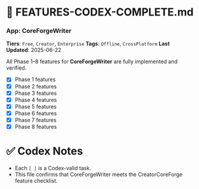 # 📘 FEATURES-CODEX-COMPLETE.md
### App: CoreForgeWriter
**Tiers**: `Free`, `Creator`, `Enterprise`
**Tags**: `Offline`, `CrossPlatform`
**Last Updated**: 2025-06-22

All Phase 1–8 features for **CoreForgeWriter** are fully implemented and verified.

- [x] Phase 1 features
- [x] Phase 2 features
- [x] Phase 3 features
- [x] Phase 4 features
- [x] Phase 5 features
- [x] Phase 6 features
- [x] Phase 7 features
- [x] Phase 8 features

# ✅ Codex Notes
- Each `[ ]` is a Codex-valid task.
- This file confirms that CoreForgeWriter meets the CreatorCoreForge feature checklist.

